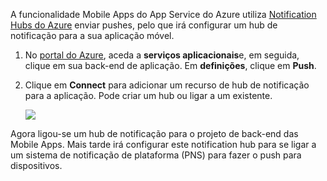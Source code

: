 A funcionalidade Mobile Apps do App Service do Azure utiliza [Notification Hubs do Azure] enviar pushes, pelo que irá configurar um hub de notificação para a sua aplicação móvel.

1. No [portal do Azure], aceda a **serviços aplicacionais**e, em seguida, clique em sua back-end de aplicação. Em **definições**, clique em **Push**.
2. Clique em **Connect** para adicionar um recurso de hub de notificação para a aplicação. Pode criar um hub ou ligar a um existente.

    ![](./media/app-service-mobile-create-notification-hub/configure-hub-flow.png)

Agora ligou-se um hub de notificação para o projeto de back-end das Mobile Apps. Mais tarde irá configurar este notification hub para se ligar a um sistema de notificação de plataforma (PNS) para fazer o push para dispositivos.

[portal do Azure]: https://portal.azure.com/
[Notification Hubs do Azure]: https://azure.microsoft.com/en-us/documentation/articles/notification-hubs-push-notification-overview/

